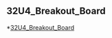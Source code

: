 ## 32U4_Breakout_Board


*[32U4_Breakout_Board][1]


[1]:https://github.com/sparkfun/32U4_Breakout_Board
